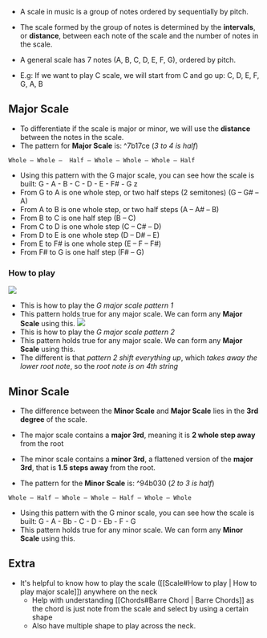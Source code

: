 - A scale in music is a group of notes ordered by sequentially by pitch.
- The scale formed by the group of notes is determined by the **intervals**, or **distance**, between each note of the scale and the number of notes in the scale.
- A general scale has 7 notes (A, B, C, D, E, F, G), ordered by pitch.

- E.g: If we want to play C scale, we will start from C and go up: C, D, E, F, G, A, B

## Major Scale
- To differentiate if the scale is major or minor, we will use the **distance** between the notes in the scale.
- The pattern for **Major Scale** is: ^7b17ce (*3 to 4 is half*)
```
Whole – Whole –  Half – Whole – Whole – Whole – Half
```

- Using this pattern with the G major scale, you can see how the scale is built: G - A - B - C - D - E - F# - G
z
- From G to A is one whole step, or two half steps (2 semitones) (G – G# – A)
- From A to B is one whole step, or two half steps (A – A# – B)
- From B to C is one half step (B – C)
- From C to D is one whole step (C – C# – D)
- From D to E is one whole step (D – D# – E)
- From E to F# is one whole step (E – F – F#)
- From F# to G is one half step (F# – G)

### How to play
![](https://i.imgur.com/W3wxPVy.png)
- This is how to play the *G major scale pattern 1* 
- This pattern holds true for any major scale. We can form any **Major Scale** using this.
![](https://i.imgur.com/8cG2Wbo.png)
- This is how to play the *G major scale pattern 2* 
- This pattern holds true for any major scale. We can form any **Major Scale** using this.
- The different is that *pattern 2 shift everything up*, which *takes away the lower root note*, so the *root note is on 4th string*
## Minor Scale
- The difference between the **Minor Scale** and **Major Scale** lies in the **3rd degree** of the scale.
- The major scale contains a **major 3rd**, meaning it is **2 whole step away** from the root
- The minor scale contains a **minor 3rd**, a flattened version of the **major 3rd**, that is **1.5 steps away** from the root.

- The pattern for the **Minor Scale** is: ^94b030 (*2 to 3 is half*)
```
Whole – Half – Whole – Whole – Half – Whole – Whole
```

- Using this pattern with the G minor scale, you can see how the scale is built: G - A - Bb - C - D - Eb - F - G
- This pattern holds true for any minor scale. We can form any **Minor Scale** using this.

## Extra
- It's helpful to know how to play the scale ([[Scale#How to play | How to play major scale]]) anywhere on the neck
	- Help with understanding [[Chords#Barre Chord | Barre Chords]] as the chord is just note from the scale and select by using a certain shape
	- Also have multiple shape to play across the neck.